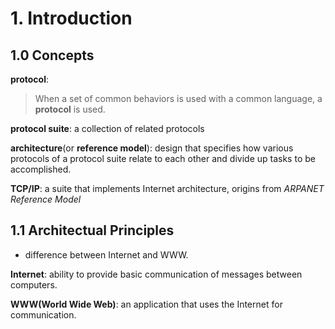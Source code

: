# 1. Introduction

## 1.0 Concepts

**protocol**:

>  When a set of common behaviors is used with a common language, a
>  **protocol** is used. 

**protocol suite**: a collection of related protocols

**architecture**(or **reference model**): design that specifies how
various protocols of a protocol suite relate to each other and divide
up tasks to be accomplished. 

**TCP/IP**: a suite that implements Internet architecture, origins
from *ARPANET Reference Model*

## 1.1 Architectual Principles
* difference between Internet and WWW.

**Internet**: ability to provide basic communication of messages
between computers. 

**WWW(World Wide Web)**: an application that uses the Internet for
communication. 


